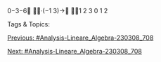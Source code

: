 0−3−6
·(−1
3)→
1 2 3
0 1 2

   Tags & Topics:
   

[Previous: #Analysis-Lineare_Algebra-230308_708](Analysis-Lineare_Algebra-230308_708.md)

[Next: #Analysis-Lineare_Algebra-230308_708](Analysis-Lineare_Algebra-230308_708.md)